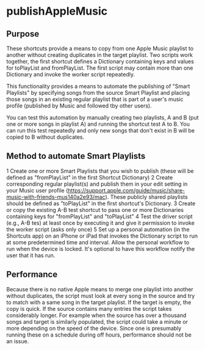 # publishAppleMusic

## Purpose
These shortcuts provide a means to copy from one Apple Music playlist to another without creating duplicates in the target playlist.  Two scripts work together, the first shortcut defines a Dictionary containing keys and values for toPlayList and fromPlayList.  The first script may contain more than one Dictionary and invoke the worker script repeatedly.

This functionality provides a means to automate the publishing of "Smart Playlists" by specifying songs from the source Smart Playlist and placing those songs in an existing regular playlist that is part of a user's music profile (published by Music and followed tby other users).  

You can test this automation by manually creating two playlists, A and B (put one or more songs in playlist A) and running the shortcut test A to B.  You can run this test repeatedly and only new songs that don't exist in B will be copied to B without duplicates.

## Method to automate Smart Playlists
1 Create one or more Smart Playlists that you wish to publish (these will be defined as "fromPlayList" in the first Shortcut Dictionary)
2 Create corresponding regular playlist(s) and publish them in your edit setting in your Music user profile (https://support.apple.com/guide/music/share-music-with-friends-mus140a2e93/mac).  These publicly shared playlists should be defined as "toPlayList" in the first shortcut's Dictionary.
3 Create or copy the existing A-B test shortcut to pass one or more Dictionaries containing keys for "fromPlayList" and "toPlayList"
4 Test the driver script (e.g., A-B tes) at least once by executing it and give it permission to invoke the worker script (asks only once)
5 Set up a personal automation (in the Shortcuts app) on an iPhone or iPad that invokes the Dictionary script to run at some predetermined time and interval.  Allow the personal workflow to run when the device is locked.  It's optional to have this workflow notify the user that it has run.

## Performance
Because there is no native Apple means to merge one playlist into another without duplicates, the script must look at every song in the source and try to match with a same song in the target playlist.  If the target is empty, the copy is quick.  If the source contains many entries the script takes considerably longer.  For example when the source has over a thousand songs and target is similarly populated, the script could take a minute or more depending on the speed of the device.  Since one is presumably running these on a schedule during off hours, performance should not be an issue.
